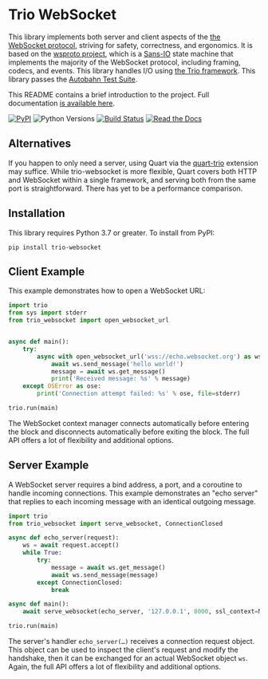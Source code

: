 # Trio WebSocket

This library implements both server and client aspects of the [the WebSocket
protocol](https://tools.ietf.org/html/rfc6455), striving for safety,
correctness, and ergonomics. It is based on the [wsproto
project](https://wsproto.readthedocs.io/en/latest/), which is a
[Sans-IO](https://sans-io.readthedocs.io/) state machine that implements the
majority of the WebSocket protocol, including framing, codecs, and events. This
library handles I/O using [the Trio
framework](https://trio.readthedocs.io/en/latest/). This library passes the
[Autobahn Test Suite](https://github.com/crossbario/autobahn-testsuite).

This README contains a brief introduction to the project. Full documentation [is
available here](https://trio-websocket.readthedocs.io).

[![PyPI](https://img.shields.io/pypi/v/trio-websocket.svg?style=flat-square)](https://pypi.org/project/trio-websocket/)
![Python Versions](https://img.shields.io/pypi/pyversions/trio-websocket.svg?style=flat-square)
[![Build Status](https://img.shields.io/github/actions/workflow/status/HyperionGray/trio-websocket/ci.yml)](https://github.com/HyperionGray/trio-websocket/actions/workflows/ci.yml)
[![Read the Docs](https://img.shields.io/readthedocs/trio-websocket.svg)](https://trio-websocket.readthedocs.io)

## Alternatives

If you happen to only need a server, using Quart via the [quart-trio](https://github.com/pgjones/quart-trio)
extension may suffice.  While trio-websocket is more flexible, Quart covers
both HTTP and WebSocket within a single framework, and serving both from the
same port is straightforward.  There has yet to be a performance comparison.

## Installation

This library requires Python 3.7 or greater. To install from PyPI:

    pip install trio-websocket

## Client Example

This example demonstrates how to open a WebSocket URL:

```python
import trio
from sys import stderr
from trio_websocket import open_websocket_url


async def main():
    try:
        async with open_websocket_url('wss://echo.websocket.org') as ws:
            await ws.send_message('hello world!')
            message = await ws.get_message()
            print('Received message: %s' % message)
    except OSError as ose:
        print('Connection attempt failed: %s' % ose, file=stderr)

trio.run(main)
```

The WebSocket context manager connects automatically before entering the block
and disconnects automatically before exiting the block. The full API offers a
lot of flexibility and additional options.

## Server Example

A WebSocket server requires a bind address, a port, and a coroutine to handle
incoming connections. This example demonstrates an "echo server" that replies to
each incoming message with an identical outgoing message.

```python
import trio
from trio_websocket import serve_websocket, ConnectionClosed

async def echo_server(request):
    ws = await request.accept()
    while True:
        try:
            message = await ws.get_message()
            await ws.send_message(message)
        except ConnectionClosed:
            break

async def main():
    await serve_websocket(echo_server, '127.0.0.1', 8000, ssl_context=None)

trio.run(main)
```

The server's handler ``echo_server(…)`` receives a connection request object.
This object can be used to inspect the client's request and modify the
handshake, then it can be exchanged for an actual WebSocket object ``ws``.
Again, the full API offers a lot of flexibility and additional options.
